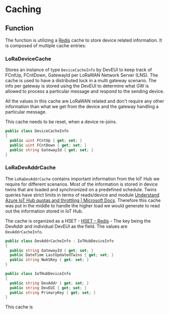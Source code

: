 # Caching

## Function

The function is utilizing a [Redis](https://redis.io/) cache to store device related information. It is composed of multiple cache entries:

### LoRaDeviceCache

Stores an instance of type `DeviceCacheInfo` by DevEUI to keep track of FCntUp, FCntDown, GatewayId per LoRaWAN Network Server (LNS). The cache is used to have a distributed lock in a multi gateway scenario. The info per gateway is stored using the DevEUI to determine what GW is allowed to process a particular message and respond to the sending device. 

All the values in this cache are LoRaWAN related and don't require any other information than what we get from the device and the gateway handling a particular message.

This cache needs to be reset, when a device re-joins.

```c#
public class DeviceCacheInfo
{
  public uint FCntUp { get; set; }
  public uint FCntDown { get; set; }
  public string GatewayId { get; set; }
}
```

### LoRaDevAddrCache

The `LoRaDevAddrCache` contains important information from the IoT Hub we require for different scenarios. Most of the information is stored in device twins that are loaded and synchronized on a predefined schedule. Twins queries have strict limits in terms of reads/device and module [Understand Azure IoT Hub quotas and throttling | Microsoft Docs](https://docs.microsoft.com/en-us/azure/iot-hub/iot-hub-devguide-quotas-throttling#operation-throttles). Therefore this cache was put in the middle to handle the higher load we would generate to read out the information stored in IoT Hub.

The cache is organized as a HSET - [HSET – Redis](https://redis.io/commands/hset) - The key being the DevAddr and individual DevEUI as the field. The values are `DevAddrCacheInfo`.

```c#
public class DevAddrCacheInfo : IoTHubDeviceInfo
{
  public string GatewayId { get; set; }
  public DateTime LastUpdatedTwins { get; set; }
  public string NwkSKey { get; set; }
}

public class IoTHubDeviceInfo
{
  public string DevAddr { get; set; }
  public string DevEUI { get; set; }
  public string PrimaryKey { get; set; }
}
```

This cache is 